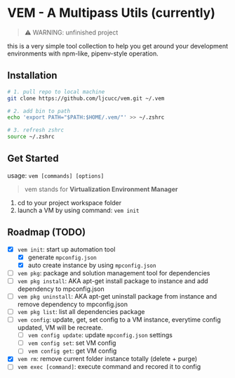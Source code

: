 # VEM - A Multipass Utils (currently)

> ⚠️ WARNING: unfinished project

this is a very simple tool collection to help you get around your development environments with npm-like, pipenv-style operation.

## Installation

```bash
# 1. pull repo to local machine
git clone https://github.com/ljcucc/vem.git ~/.vem

# 2. add bin to path
echo 'export PATH="$PATH:$HOME/.vem/"' >> ~/.zshrc

# 3. refresh zshrc
source ~/.zshrc
```

## Get Started

usage: `vem [commands] [options]`

> vem stands for **Virtualization Environment Manager**

1. cd to your project workspace folder
2. launch a VM by using command: `vem init`

## Roadmap (TODO)

- [x] `vem init`: start up automation tool
  - [x] generate `mpconfig.json`
  - [x] auto create instance by using `mpconfig.json`
- [ ]  `vem pkg`: package and solution management tool for dependencies
  - [ ] `vem pkg install`: AKA apt-get install package to instance and add dependency to mpconfig.json
  - [ ] `vem pkg uninstall`: AKA apt-get uninstall package from instance and remove dependency to mpconfig.json
  - [ ] `vem pkg list`: list all dependencies package
- [ ] `vem config`: update, get, set config to a VM instance, everytime config updated, VM will be recreate.
  - [ ] `vem config update`: update `mpconfig.json` settings
  - [ ] `vem config set`: set VM config
  - [ ] `vem config get`: get VM config
- [x] `vem rm`: remove current folder instance totally (delete + purge)
- [ ] `vem exec [command]`: execute command and recored it to config